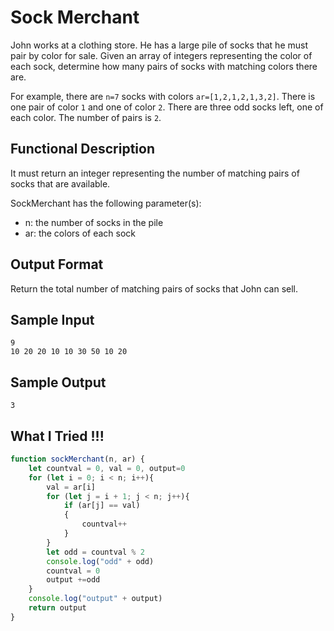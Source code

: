# Sock Merchant

John works at a clothing store. He has a large pile of socks that he must pair by color for sale. Given an array of integers representing the color of each sock, determine how many pairs of socks with matching colors there are.

For example, there are  `n=7` socks with colors `ar=[1,2,1,2,1,3,2]`. There is one pair of color `1` and one of color `2`. There are three odd socks left, one of each color. The number of pairs is `2`.

## Functional Description

It must return an integer representing the number of matching pairs of socks that are available.

SockMerchant has the following parameter(s):

* n: the number of socks in the pile
* ar: the colors of each sock

## Output Format 

Return the total number of matching pairs of socks that John can sell.

## Sample Input

    9
    10 20 20 10 10 30 50 10 20

## Sample Output
    3


## What I Tried !!!
```js
function sockMerchant(n, ar) {
    let countval = 0, val = 0, output=0
    for (let i = 0; i < n; i++){
        val = ar[i]
        for (let j = i + 1; j < n; j++){ 
            if (ar[j] == val) 
            {
                countval++ 
            }       
        } 
        let odd = countval % 2
        console.log("odd" + odd)
        countval = 0 
        output +=odd
    }
    console.log("output" + output)
    return output
}
```